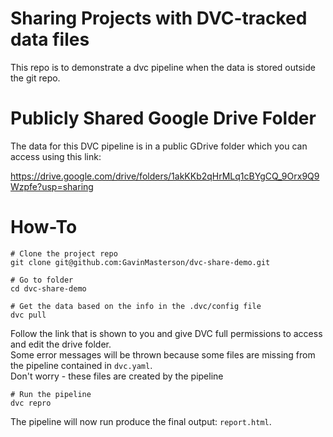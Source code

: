 # Sharing Projects with DVC-tracked data files
This repo is to demonstrate a dvc pipeline when the data is stored outside the git repo. 

# Publicly Shared Google Drive Folder
The data for this DVC pipeline is in a public GDrive folder which you can access using this link:

https://drive.google.com/drive/folders/1akKKb2qHrMLq1cBYgCQ_9Orx9Q9Wzpfe?usp=sharing

# How-To

```{bash, eval = FALSE}
# Clone the project repo
git clone git@github.com:GavinMasterson/dvc-share-demo.git

# Go to folder
cd dvc-share-demo

# Get the data based on the info in the .dvc/config file 
dvc pull
```
Follow the link that is shown to you and give DVC full permissions to access and edit the drive folder.  
Some error messages will be thrown because some files are missing from the pipeline contained in `dvc.yaml`.  
Don't worry - these files are created by the pipeline

```{bash}
# Run the pipeline
dvc repro
```

The pipeline will now run produce the final output: `report.html`.